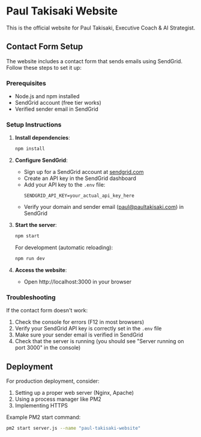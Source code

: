 # Paul Takisaki Website

This is the official website for Paul Takisaki, Executive Coach & AI Strategist.

## Contact Form Setup

The website includes a contact form that sends emails using SendGrid. Follow these steps to set it up:

### Prerequisites

- Node.js and npm installed
- SendGrid account (free tier works)
- Verified sender email in SendGrid

### Setup Instructions

1. **Install dependencies**:
   ```bash
   npm install
   ```

2. **Configure SendGrid**:
   - Sign up for a SendGrid account at [sendgrid.com](https://sendgrid.com)
   - Create an API key in the SendGrid dashboard
   - Add your API key to the `.env` file:
     ```
     SENDGRID_API_KEY=your_actual_api_key_here
     ```
   - Verify your domain and sender email (paul@paultakisaki.com) in SendGrid

3. **Start the server**:
   ```bash
   npm start
   ```
   For development (automatic reloading):
   ```bash
   npm run dev
   ```

4. **Access the website**:
   - Open http://localhost:3000 in your browser

### Troubleshooting

If the contact form doesn't work:

1. Check the console for errors (F12 in most browsers)
2. Verify your SendGrid API key is correctly set in the `.env` file
3. Make sure your sender email is verified in SendGrid
4. Check that the server is running (you should see "Server running on port 3000" in the console)

## Deployment

For production deployment, consider:

1. Setting up a proper web server (Nginx, Apache)
2. Using a process manager like PM2
3. Implementing HTTPS

Example PM2 start command:
```bash
pm2 start server.js --name "paul-takisaki-website"
```